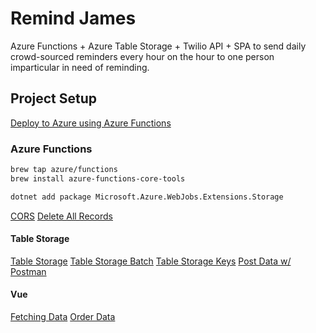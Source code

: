 # Remind James

Azure Functions + Azure Table Storage + Twilio API + SPA to send daily crowd-sourced reminders every hour on the hour to one person imparticular in need of reminding.

## Project Setup

[Deploy to Azure using Azure Functions](https://code.visualstudio.com/tutorials/functions-extension/getting-started)

### Azure Functions

```bash
brew tap azure/functions
brew install azure-functions-core-tools
```

```bash
dotnet add package Microsoft.Azure.WebJobs.Extensions.Storage
```

[CORS](https://stackoverflow.com/q/43767255/1366033)
[Delete All Records](https://stackoverflow.com/q/26326413/1366033)


#### Table Storage

[Table Storage](https://docs.microsoft.com/en-us/azure/cosmos-db/table-storage-how-to-use-dotnet#delete-a-table)
[Table Storage Batch](https://docs.microsoft.com/en-us/azure/visual-studio/vs-storage-aspnet5-getting-started-tables#insert-a-batch-of-entities)
[Table Storage Keys](https://blog.maartenballiauw.be/post/2012/10/08/what-partitionkey-and-rowkey-are-for-in-windows-azure-table-storage.html)
[Post Data w/ Postman](https://stackoverflow.com/a/45213695/1366033)

#### Vue

[Fetching Data](https://www.sitepoint.com/fetching-data-third-party-api-vue-axios/)
[Order Data](https://stackoverflow.com/a/40512856/1366033)